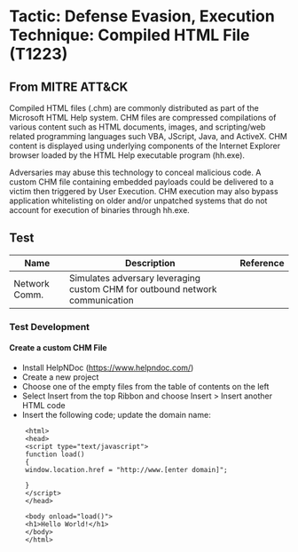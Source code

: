 <h1> Tactic: Defense Evasion, Execution
Technique: Compiled HTML File (T1223)  </h1>
<h2> From MITRE ATT&CK </h2>

Compiled HTML files (.chm) are commonly distributed as part of the Microsoft HTML Help system. CHM files are compressed compilations of various content such as HTML documents, images, and scripting/web related programming languages such VBA, JScript, Java, and ActiveX. CHM content is displayed using underlying components of the Internet Explorer browser loaded by the HTML Help executable program (hh.exe).

Adversaries may abuse this technology to conceal malicious code. A custom CHM file containing embedded payloads could be delivered to a victim then triggered by User Execution. CHM execution may also bypass application whitelisting on older and/or unpatched systems that do not account for execution of binaries through hh.exe.

<h2> Test </h2>

Name          | Description                                                                  | Reference
------------- | -----------------------------------------------------------------------------| ------------
Network Comm. | Simulates adversary leveraging custom CHM for outbound network communication |  

<h3> Test Development </h3>

<h4> Create a custom CHM File </h3>

* Install HelpNDoc (https://www.helpndoc.com/)
* Create a new project
* Choose one of the empty files from the table of contents on the left
* Select Insert from the top Ribbon and choose Insert > Insert another HTML code
* Insert the following code; update the domain name:
```
    <html>
    <head>
    <script type="text/javascript">
    function load()
    {
    window.location.href = "http://www.[enter domain]";

    }
    </script>
    </head>

    <body onload="load()">
    <h1>Hello World!</h1>
    </body>
    </html>
    

